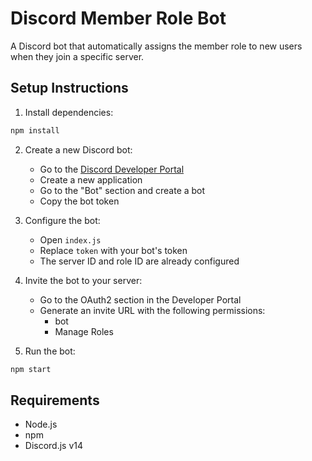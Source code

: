 # Discord Member Role Bot

A Discord bot that automatically assigns the member role to new users when they join a specific server.

## Setup Instructions

1. Install dependencies:
```bash
npm install
```

2. Create a new Discord bot:
   - Go to the [Discord Developer Portal](https://discord.com/developers/applications)
   - Create a new application
   - Go to the "Bot" section and create a bot
   - Copy the bot token

3. Configure the bot:
   - Open `index.js`
   - Replace `token` with your bot's token
   - The server ID and role ID are already configured

4. Invite the bot to your server:
   - Go to the OAuth2 section in the Developer Portal
   - Generate an invite URL with the following permissions:
     - bot
     - Manage Roles

5. Run the bot:
```bash
npm start
```


## Requirements

- Node.js
- npm
- Discord.js v14 